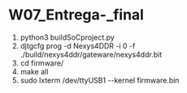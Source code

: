 # W07_Entrega-_final
1. python3 buildSoCproject.py
2. djtgcfg prog -d Nexys4DDR -i 0 -f ./build/nexys4ddr/gateware/nexys4ddr.bit
3. cd firmware/
4. make all
5. sudo lxterm /dev/ttyUSB1 --kernel firmware.bin
